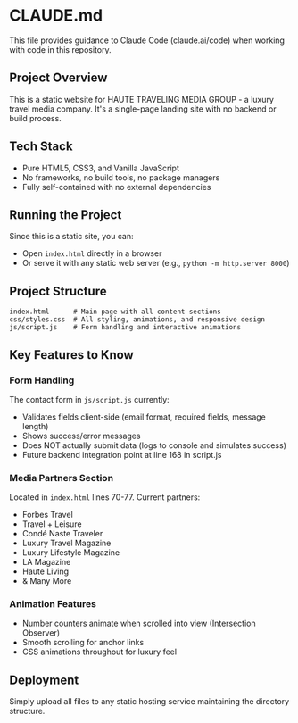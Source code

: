 # CLAUDE.md

This file provides guidance to Claude Code (claude.ai/code) when working with code in this repository.

## Project Overview

This is a static website for HAUTE TRAVELING MEDIA GROUP - a luxury travel media company. It's a single-page landing site with no backend or build process.

## Tech Stack

- Pure HTML5, CSS3, and Vanilla JavaScript
- No frameworks, no build tools, no package managers
- Fully self-contained with no external dependencies

## Running the Project

Since this is a static site, you can:
- Open `index.html` directly in a browser
- Or serve it with any static web server (e.g., `python -m http.server 8000`)

## Project Structure

```
index.html      # Main page with all content sections
css/styles.css  # All styling, animations, and responsive design
js/script.js    # Form handling and interactive animations
```

## Key Features to Know

### Form Handling
The contact form in `js/script.js` currently:
- Validates fields client-side (email format, required fields, message length)
- Shows success/error messages
- Does NOT actually submit data (logs to console and simulates success)
- Future backend integration point at line 168 in script.js

### Media Partners Section
Located in `index.html` lines 70-77. Current partners:
- Forbes Travel
- Travel + Leisure
- Condé Naste Traveler
- Luxury Travel Magazine
- Luxury Lifestyle Magazine
- LA Magazine
- Haute Living
- & Many More

### Animation Features
- Number counters animate when scrolled into view (Intersection Observer)
- Smooth scrolling for anchor links
- CSS animations throughout for luxury feel

## Deployment

Simply upload all files to any static hosting service maintaining the directory structure.